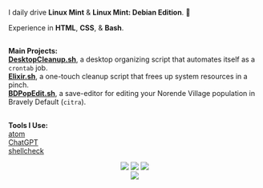 I daily drive **Linux Mint** & **Linux Mint: Debian Edition**. 🍃

Experience in **HTML**, **CSS**, & **Bash**.

##
**Main Projects:**\
**<a href="https://github.com/IfGremlinThen/DesktopCleanup.sh">DesktopCleanup.sh</a>**, a desktop organizing script that automates itself as a `crontab` job.  
**<a href="https://github.com/IfGremlinThen/Elixir.sh">Elixir.sh</a>**, a one-touch cleanup script that frees up system resources in a pinch.  
**<a href="https://github.com/IfGremlinThen/BDPopEdit.sh">BDPopEdit.sh</a>**, a save-editor for editing your Norende Village population in Bravely Default (`citra`).
##
**Tools I Use:**  
<a href="https://github.com/atom/atom">atom</a>  
<a href="https://github.com/lencx/ChatGPT">ChatGPT</a>  
<a href="https://github.com/koalaman/shellcheck">shellcheck</a>

<div align="center"><img src="https://img.shields.io/badge/Shell_Script-121011?style=for-the-badge&logo=gnu-bash&logoColor=white">  <img src="https://img.shields.io/badge/Atom-66595C?style=for-the-badge&logo=Atom&logoColor=white">  <img src="https://img.shields.io/badge/Linux_Mint-87CF3E?style=for-the-badge&logo=linux-mint&logoColor=white"><br><img src="https://github-readme-stats.vercel.app/api/top-langs/?username=ifgremlinthen&layout=compact&theme=transparent"></div>
